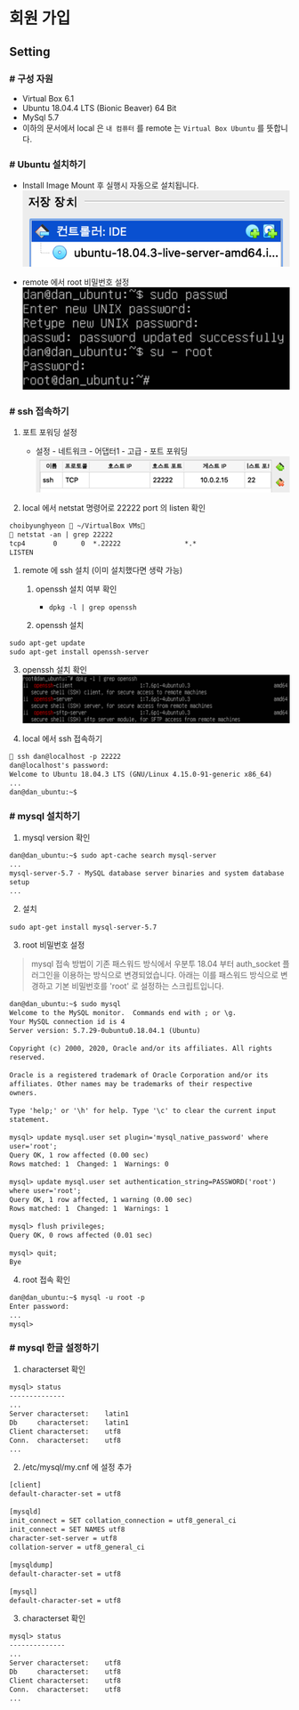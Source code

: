# 회원 가입

## Setting

### # 구성 자원

- Virtual Box 6.1  
- Ubuntu 18.04.4 LTS (Bionic Beaver) 64 Bit
- MySql 5.7
- 이하의 문서에서 local 은 `내 컴퓨터` 를 remote 는 `Virtual Box Ubuntu` 를 뜻합니다.

### # Ubuntu 설치하기

- Install Image Mount 후 실행시 자동으로 설치됩니다.
![Install Image Mount ](./image/2020-03-21-15-04-23.png)

- remote 에서 root 비밀번호 설정  
![root passwd](./image/2020-03-21-16-01-25.png)

### # ssh 접속하기

1. 포트 포워딩 설정
   - 설정 - 네트워크 - 어댑터1 - 고급 - 포트 포워딩
   ![port forward](./image/2020-03-21-15-49-52.png)

2. local 에서 netstat 명령어로 22222 port 의 listen 확인

```shell script
choibyunghyeon  ~/VirtualBox VMs
 netstat -an | grep 22222
tcp4       0      0  *.22222                *.*                    LISTEN
```

1. remote 에 ssh 설치 (이미 설치했다면 생략 가능)
   1. openssh 설치 여부 확인
      - `dpkg -l | grep openssh`

   2. openssh 설치

```shell script
sudo apt-get update
sudo apt-get install openssh-server
```

   3. openssh 설치 확인
        ![open ssh check](./image/2020-03-21-16-13-20.png)

   4. local 에서 ssh 접속하기

```shell script
 ssh dan@localhost -p 22222
dan@localhost's password:
Welcome to Ubuntu 18.04.3 LTS (GNU/Linux 4.15.0-91-generic x86_64)
...
dan@dan_ubuntu:~$
```

### # mysql 설치하기

1. mysql version 확인

```shell script
dan@dan_ubuntu:~$ sudo apt-cache search mysql-server
...
mysql-server-5.7 - MySQL database server binaries and system database setup
...
```

2. 설치

`sudo apt-get install mysql-server-5.7`

3. root 비밀번호 설정

> mysql 접속 방법이 기존 패스워드 방식에서 우분투 18.04 부터 auth_socket 플러그인을 이용하는 방식으로 변경되었습니다.
아래는 이를 패스워드 방식으로 변경하고 기본 비밀번호를 'root' 로 설정하는 스크립트입니다.

```
dan@dan_ubuntu:~$ sudo mysql
Welcome to the MySQL monitor.  Commands end with ; or \g.
Your MySQL connection id is 4
Server version: 5.7.29-0ubuntu0.18.04.1 (Ubuntu)

Copyright (c) 2000, 2020, Oracle and/or its affiliates. All rights reserved.

Oracle is a registered trademark of Oracle Corporation and/or its
affiliates. Other names may be trademarks of their respective
owners.

Type 'help;' or '\h' for help. Type '\c' to clear the current input statement.

mysql> update mysql.user set plugin='mysql_native_password' where user='root';
Query OK, 1 row affected (0.00 sec)
Rows matched: 1  Changed: 1  Warnings: 0

mysql> update mysql.user set authentication_string=PASSWORD('root') where user='root';
Query OK, 1 row affected, 1 warning (0.00 sec)
Rows matched: 1  Changed: 1  Warnings: 1

mysql> flush privileges;
Query OK, 0 rows affected (0.01 sec)

mysql> quit;
Bye
```

4. root 접속 확인

```shell script
dan@dan_ubuntu:~$ mysql -u root -p
Enter password:
...
mysql>
```

### # mysql 한글 설정하기

1. characterset 확인

```shell script
mysql> status
--------------
...
Server characterset:	latin1
Db     characterset:	latin1
Client characterset:	utf8
Conn.  characterset:	utf8
...
```

2. /etc/mysql/my.cnf 에 설정 추가

```shell script
[client]
default-character-set = utf8

[mysqld]
init_connect = SET collation_connection = utf8_general_ci
init_connect = SET NAMES utf8
character-set-server = utf8
collation-server = utf8_general_ci

[mysqldump]
default-character-set = utf8

[mysql]
default-character-set = utf8
```

3. characterset 확인

```shell script
mysql> status
--------------
...
Server characterset:	utf8
Db     characterset:	utf8
Client characterset:	utf8
Conn.  characterset:	utf8
...
```
